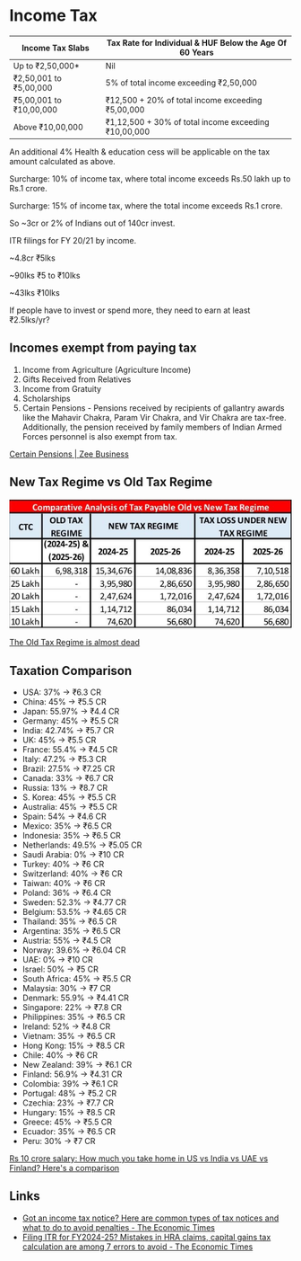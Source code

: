 # Income Tax

| Income Tax Slabs        | Tax Rate for Individual & HUF Below the Age Of 60 Years |
|------------------------|------------------------------------------------|
| Up to ₹2,50,000*       | Nil                                                     |
| ₹2,50,001 to ₹5,00,000  | 5% of total income exceeding ₹2,50,000                  |
| ₹5,00,001 to ₹10,00,000 | ₹12,500 + 20% of total income exceeding ₹5,00,000       |
| Above ₹10,00,000        | ₹1,12,500 + 30% of total income exceeding ₹10,00,000    |

An additional 4% Health & education cess will be applicable on the tax amount calculated as above.

Surcharge: 10% of income tax, where total income exceeds Rs.50 lakh up to Rs.1 crore.

Surcharge: 15% of income tax, where the total income exceeds Rs.1 crore.

So ~3cr or 2% of Indians out of 140cr invest.

ITR filings for FY 20/21 by income.

~4.8cr ₹5lks

~90lks ₹5 to ₹10lks

~43lks ₹10lks

If people have to invest or spend more, they need to earn at least ₹2.5lks/yr?

## Incomes exempt from paying tax

1. Income from Agriculture (Agriculture Income)
2. Gifts Received from Relatives
3. Income from Gratuity
4. Scholarships
5. Certain Pensions - Pensions received by recipients of gallantry awards like the Mahavir Chakra, Param Vir Chakra, and Vir Chakra are tax-free. Additionally, the pension received by family members of Indian Armed Forces personnel is also exempt from tax.

[Certain Pensions | Zee Business](https://www.zeebiz.com/personal-finance/photo-gallery-income-tax-season-non-taxable-5-types-income-exempt-from-taxation-agriculture-gifts-gratuity-scholarships-pension-300544/certain-pensions-300549)

## New Tax Regime vs Old Tax Regime

![Old vs New Tax Regime](../../media/Pasted%20image%2020250202154540.png)

[The Old Tax Regime is almost dead](http://youtube.com/post/UgkxClgrQ0G3MrDevP87p1LjDb4ik-DOre9x)

## Taxation Comparison

- USA: 37% → ₹6.3 CR
- China: 45% → ₹5.5 CR
- Japan: 55.97% → ₹4.4 CR
- Germany: 45% → ₹5.5 CR
- India: 42.74% → ₹5.7 CR
- UK: 45% → ₹5.5 CR
- France: 55.4% → ₹4.5 CR
- Italy: 47.2% → ₹5.3 CR
- Brazil: 27.5% → ₹7.25 CR
- Canada: 33% → ₹6.7 CR
- Russia: 13% → ₹8.7 CR
- S. Korea: 45% → ₹5.5 CR
- Australia: 45% → ₹5.5 CR
- Spain: 54% → ₹4.6 CR
- Mexico: 35% → ₹6.5 CR
- Indonesia: 35% → ₹6.5 CR
- Netherlands: 49.5% → ₹5.05 CR
- Saudi Arabia: 0% → ₹10 CR
- Turkey: 40% → ₹6 CR
- Switzerland: 40% → ₹6 CR
- Taiwan: 40% → ₹6 CR
- Poland: 36% → ₹6.4 CR
- Sweden: 52.3% → ₹4.77 CR
- Belgium: 53.5% → ₹4.65 CR
- Thailand: 35% → ₹6.5 CR
- Argentina: 35% → ₹6.5 CR
- Austria: 55% → ₹4.5 CR
- Norway: 39.6% → ₹6.04 CR
- UAE: 0% → ₹10 CR
- Israel: 50% → ₹5 CR
- South Africa: 45% → ₹5.5 CR
- Malaysia: 30% → ₹7 CR
- Denmark: 55.9% → ₹4.41 CR
- Singapore: 22% → ₹7.8 CR
- Philippines: 35% → ₹6.5 CR
- Ireland: 52% → ₹4.8 CR
- Vietnam: 35% → ₹6.5 CR
- Hong Kong: 15% → ₹8.5 CR
- Chile: 40% → ₹6 CR
- New Zealand: 39% → ₹6.1 CR
- Finland: 56.9% → ₹4.31 CR
- Colombia: 39% → ₹6.1 CR
- Portugal: 48% → ₹5.2 CR
- Czechia: 23% → ₹7.7 CR
- Hungary: 15% → ₹8.5 CR
- Greece: 45% → ₹5.5 CR
- Ecuador: 35% → ₹6.5 CR
- Peru: 30% → ₹7 CR

[Rs 10 crore salary: How much you take home in US vs India vs UAE vs Finland? Here's a comparison](https://www.businesstoday.in/personal-finance/tax/story/rs-10-crore-salary-how-much-you-take-home-in-us-vs-india-vs-uae-vs-finland-heres-a-comparison-465557-2025-02-22)

## Links

- [Got an income tax notice? Here are common types of tax notices and what to do to avoid penalties - The Economic Times](https://economictimes.indiatimes.com/wealth/tax/got-an-income-tax-notice-here-are-common-types-of-tax-notices-and-what-to-do-to-avoid-penalties/got-an-income-tax-notice-here-are-common-types-of-tax-notices-and-what-to-do-to-avoid-penalties/articleshow/121538355.cms)
- [Filing ITR for FY2024-25? Mistakes in HRA claims, capital gains tax calculation are among 7 errors to avoid - The Economic Times](https://economictimes.indiatimes.com/wealth/tax/filing-itr-for-fy2024-25-mistakes-in-hra-claims-capital-gains-tax-calculation-are-among-7-errors-to-avoid/filing-itr-for-fy2024-25-mistakes-in-hra-claims-capital-gains-tax-calculation-are-among-7-errors-to-avoid/articleshow/121531335.cms)
